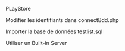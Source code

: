 PLayStore

Modifier les identifiants dans connectBdd.php

Importer la base de données testlist.sql

Utiliser un Built-in Server
